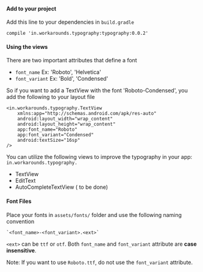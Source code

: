 #### Add to your project ####
Add this line to your dependencies in `build.gradle`
```
compile 'in.workarounds.typography:typography:0.0.2'
```

#### Using the views ####
There are two important attributes that define a font
+ `font_name` Ex: 'Roboto', 'Helvetica'
+ `font_variant` Ex: 'Bold', 'Condensed'

So if you want to add a TextView with the font 'Roboto-Condensed', you add the following to your layout file
```
<in.workarounds.typography.TextView
    xmlns:app="http://schemas.android.com/apk/res-auto"
    android:layout_width="wrap_content"
    android:layout_height="wrap_content"
    app:font_name="Roboto"
    app:font_variant="Condensed"
    android:textSize="16sp"
/>
```

You can utilize the following views to improve the typography in your app:
`in.workarounds.typography.`
+ TextView
+ EditText
+ AutoCompleteTextView ( to be done)

#### Font Files ####
Place your fonts in `assets/fonts/` folder and use the following naming convention
```
`<font_name>-<font_variant>.<ext>`
```

`<ext>` can be `ttf` or `otf`. Both `font_name` and `font_variant` attribute are **case insensitive**.

Note: If you want to use `Roboto.ttf`, do not use the `font_variant` attribute.

